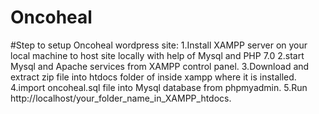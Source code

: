# Oncoheal
#Step to setup Oncoheal wordpress site:
1.Install XAMPP server on your local machine to host site locally with help of Mysql and PHP 7.0
2.start Mysql and Apache services from XAMPP control panel.
3.Download and extract zip file into htdocs folder of inside xampp where it is installed.
4.import oncoheal.sql file into Mysql database from phpmyadmin.
5.Run http://localhost/your_folder_name_in_XAMPP_htdocs. 
